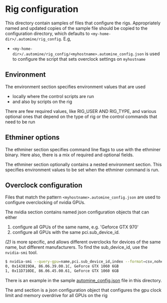 # Rig configuration

This directory contain samples of files that configure the rigs.
Appropriately named and updated copies of the sample file should be copied to the configuration directory, which defaults to `<my-home-dir>/.automine/rig_config`.  E.g,

- `<my-home-dir>/.automine/rig_config/<myhostname>.automine_config.json` is used to configure the script that sets overclock settings on `myhostname`
   
## Environment

The environment section specifies environment values that are used
- locally where the control scripts are run
- and also by scripts on the rig

There are few required values, like RIG_USER AND RIG_TYPE, and various optional
ones that depend on the type of rig or the control commands that need to be run

## Ethminer options

The ethminer section specifies command line flags to use with the ethminer binary. Here also, there is a mix of required and optional fields.

The ethminer section optionally contains a nested environment section.  This specifies environment values to be set when the ethminer command is run.


## Overclock configuration

Files that match the pattern `<myhostname>.automine_config.json` are used to configure overclocking of nvidia GPUs.

The nvidia section contains named json configuration objects that can either

1. configure all GPUs of the same name, e.g. 'Geforce GTX 970'
2. configure all GPUs with the same pci.sub\_device\_id.
   
_(2)_ is more specific, and allows different overclocks for devices of the same
name, but different manufacturers.  To find the sub\_device\_id, use the `nvidia-smi` tool.

```bash
$ nvidia-smi --query-gpu=name,pci.sub_device_id,index --format=csv,noheader
0, 0x143819DA, 86.06.39.00.1C, GeForce GTX 1060 6GB
1, 0x11D710DE, 86.06.45.00.61, GeForce GTX 1060 6GB

```

There is an example in the sample [automine_config.json](./127.0.0.1.automine_config.sample.json) file in this directory.

The amd section is a json configuration object that configures the gpu clock
limit and memory overdrive for all GPUs on the rig
